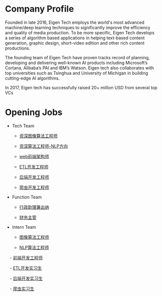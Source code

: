 # Company Profile

Founded in late 2016, Eigen Tech employs the world's most advanced machine/deep learning techniques to significantly improve the efficiency and quality of media production. To be more specific, Eigen Tech develops a series of algorithm based applications in helping text-based content generation, graphic design, short-video edition and other rich content productions.

The founding team of Eigen Tech have proven tracks record of planning, developing and delivering well-known AI products including Microsoft’s Cortana, Alibaba’s PAI and IBM’s Watson. Eigen tech also collaborates with top universities such as Tsinghua and University of Michigan in building cutting-edge AI algorithms.

In 2017, Eigen tech has successfully raised 20+ million USD from several top VCs

# Opening Jobs

+ Tech Team

     - [资深图像算法工程师](Position/资深图像算法工程师.md)

     - [资深算法工程师-NLP方向](Position/资深算法工程师-NLP方向.md)

     - [web前端架构师](Position/前端架构师.md)

     - [ETL开发工程师](Position/ETL开发工程师.md)

     - [后端开发工程师](Position/后端开发工程师.md)

     - [爬虫开发工程师](Position/爬虫开发工程师.md)

+ Function Team

     - [行政助理兼出纳](Position/行政助理兼出纳.md)

     - [财务主管](Position/财务主管.md)

+ Intern Team

     - [图像算法工程师](Position/图像算法工程师.md)

     - [NLP算法工程师](Position/NLP算法工程师.md)

     - [前端开发工程师](Position/前端开发实习生.md)

     - [ETL开发实习生](Position/ETL开发实习生.md)

     - [后端开发实习生](Position/后端开发实习生.md)

     - [爬虫实习生](Position/爬虫实习生.md)
